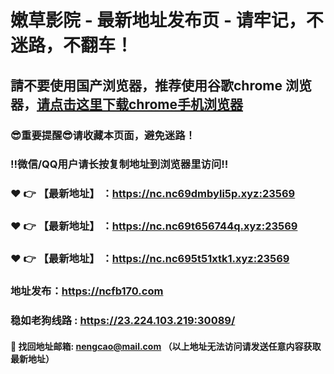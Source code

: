 # 嫩草影院 - 最新地址发布页 - 请牢记，不迷路，不翻车！

## 請不要使用国产浏览器，推荐使用谷歌chrome 浏览器，<a href = "https://www.google.cn/chrome/">请点击这里下载chrome手机浏览器</a>

### :sunglasses:重要提醒:sunglasses:请收藏本页面，避免迷路！
### ‼️微信/QQ用户请长按复制地址到浏览器里访问‼️

### :heart: :point_right: 【最新地址】 ：https://nc.nc69dmbyli5p.xyz:23569
### :heart: :point_right: 【最新地址】 ：https://nc.nc69t656744q.xyz:23569
### :heart: :point_right: 【最新地址】 ：https://nc.nc695t51xtk1.xyz:23569

### 地址发布：https://ncfb170.com
### 稳如老狗线路 : https://23.224.103.219:30089/

#### :e-mail: __找回地址邮箱: nengcao@mail.com （以上地址无法访问请发送任意内容获取最新地址）__
